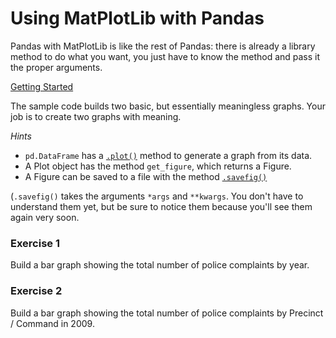 Using MatPlotLib with Pandas
============================

Pandas with MatPlotLib is like the rest of Pandas: there is
already a library method to do what you want, you just have to
know the method and pass it the proper arguments.

[Getting Started](http://pandas.pydata.org/pandas-docs/version/0.13.1/visualization.html)

The sample code builds two basic, but essentially meaningless graphs.
Your job is to create two graphs with meaning.

*Hints*
* `pd.DataFrame` has a [`.plot()`](http://pandas.pydata.org/pandas-docs/stable/generated/pandas.DataFrame.plot.html) method to generate a graph from its data.
* A Plot object has the method `get_figure`, which returns a Figure. 
* A Figure can be saved to a file with the method [`.savefig()`](http://matplotlib.org/api/figure_api.html#matplotlib.figure.Figure.savefig)

(`.savefig()` takes the arguments `*args` and `**kwargs`. You don't
have to understand them yet, but be sure to notice them because you'll
see them again very soon.

### Exercise 1
Build a bar graph showing the total number of police complaints by
year.

### Exercise 2
Build a bar graph showing the total number of police complaints by
Precinct / Command in 2009.
